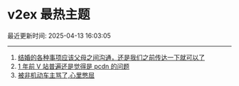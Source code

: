 # v2ex 最热主题

最近更新时间: 2025-04-13 16:03:05

--- 
1. [结婚的各种事项应该父母之间沟通，还是我们之前传达一下就可以了](https://www.v2ex.com/t/1125040) 
2. [1 年前 V 站普遍还是觉得是 pcdn 的问题](https://www.v2ex.com/t/1125044) 
3. [被非机动车主骂了,心里憋屈](https://www.v2ex.com/t/1125073) 
